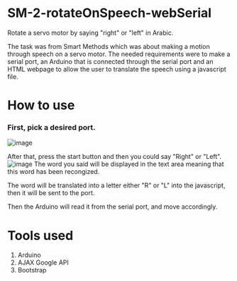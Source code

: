 # SM-2-rotateOnSpeech-webSerial
Rotate a servo motor by saying "right" or "left" in Arabic.

The task was from Smart Methods which was about making a motion through speech on a servo motor. The needed requirements were to make a serial port, an Arduino that is connected through the serial port and an HTML webpage to allow the user to translate the speech using a javascript file.

# How to use

### First, pick a desired port.
![image](https://user-images.githubusercontent.com/104837671/183251991-54132d95-3a6c-4244-8693-90a93f7d1d8c.png)

After that, press the start button and then you could say "Right" or "Left".
![image](https://user-images.githubusercontent.com/104837671/183251468-1e7925cc-3861-4ad2-bd6b-31cff2e3e9db.png)
The word you said will be displayed in the text area meaning that this word has been recongized.

The word will be translated into a letter either "R" or "L" into the javascript, then it will be sent to the port.

Then the Arduino will read it from the serial port, and move accordingly.



# Tools used
1. Arduino
2. AJAX Google API
3. Bootstrap
